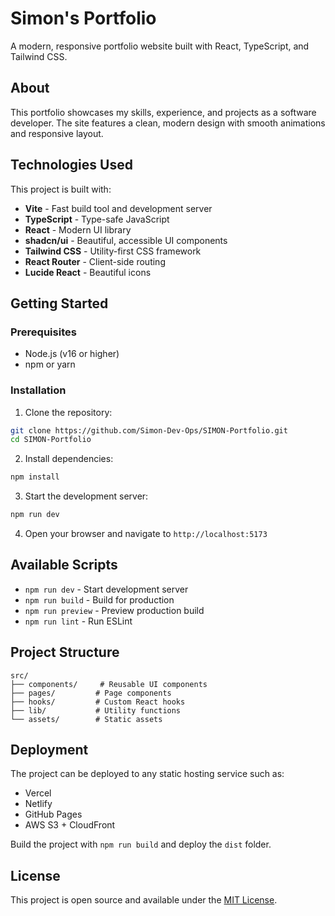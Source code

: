 # Simon's Portfolio

A modern, responsive portfolio website built with React, TypeScript, and Tailwind CSS.

## About

This portfolio showcases my skills, experience, and projects as a software developer. The site features a clean, modern design with smooth animations and responsive layout.

## Technologies Used

This project is built with:

- **Vite** - Fast build tool and development server
- **TypeScript** - Type-safe JavaScript
- **React** - Modern UI library
- **shadcn/ui** - Beautiful, accessible UI components
- **Tailwind CSS** - Utility-first CSS framework
- **React Router** - Client-side routing
- **Lucide React** - Beautiful icons

## Getting Started

### Prerequisites

- Node.js (v16 or higher)
- npm or yarn

### Installation

1. Clone the repository:
```bash
git clone https://github.com/Simon-Dev-Ops/SIMON-Portfolio.git
cd SIMON-Portfolio
```

2. Install dependencies:
```bash
npm install
```

3. Start the development server:
```bash
npm run dev
```

4. Open your browser and navigate to `http://localhost:5173`

## Available Scripts

- `npm run dev` - Start development server
- `npm run build` - Build for production
- `npm run preview` - Preview production build
- `npm run lint` - Run ESLint

## Project Structure

```
src/
├── components/     # Reusable UI components
├── pages/         # Page components
├── hooks/         # Custom React hooks
├── lib/           # Utility functions
└── assets/        # Static assets
```

## Deployment

The project can be deployed to any static hosting service such as:
- Vercel
- Netlify
- GitHub Pages
- AWS S3 + CloudFront

Build the project with `npm run build` and deploy the `dist` folder.

## License

This project is open source and available under the [MIT License](LICENSE).